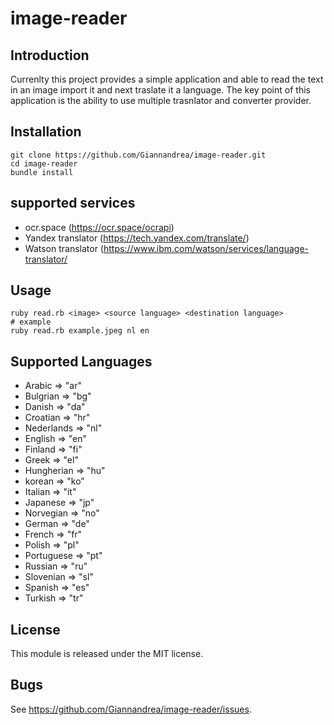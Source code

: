 # image-reader


## Introduction

Currenlty this project provides a simple application and able to read the text in an image import it and next traslate it a language. 
The key point of this application is the ability to use multiple trasnlator and converter provider. 

## Installation
    git clone https://github.com/Giannandrea/image-reader.git
    cd image-reader
    bundle install
    
## supported services
- ocr.space (https://ocr.space/ocrapi)
- Yandex translator (https://tech.yandex.com/translate/)
- Watson translator (https://www.ibm.com/watson/services/language-translator/

## Usage
    ruby read.rb <image> <source language> <destination language>
    # example
    ruby read.rb example.jpeg nl en

## Supported Languages
- Arabic => "ar"
- Bulgrian => "bg"
- Danish => "da"
- Croatian => "hr"
- Nederlands => "nl"
- English => "en"
- Finland => "fi"
- Greek => "el"
- Hungherian => "hu"
- korean => "ko"
- Italian => "it"
- Japanese => "jp"
- Norvegian => "no"
- German => "de"
- French => "fr"
- Polish => "pl"
- Portuguese => "pt"
- Russian => "ru"
- Slovenian => "sl"
- Spanish => "es"
- Turkish => "tr"

## License

This module is released under the MIT license.

## Bugs

See <https://github.com/Giannandrea/image-reader/issues>.
